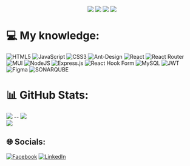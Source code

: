 <p align="center">
  <img src="https://komarev.com/ghpvc/?username=trungB83">
  <img src="https://shields.io/github/stars/trungB83">
  <img src="https://img.shields.io/github/followers/trungB83">
  <img src="https://img.shields.io/static/v1?label=%F0%9F%8C%9F&message=Love%20coding&style=style=flat&color=red">
</p>

# 💻 My knowledge:
![HTML5](https://img.shields.io/badge/html5-%23E34F26.svg?style=plastic&logo=html5&logoColor=white) ![JavaScript](https://img.shields.io/badge/javascript-%23323330.svg?style=plastic&logo=javascript&logoColor=%23F7DF1E) ![CSS3](https://img.shields.io/badge/css3-%231572B6.svg?style=plastic&logo=css3&logoColor=white) ![Ant-Design](https://img.shields.io/badge/-AntDesign-%230170FE?style=plastic&logo=ant-design&logoColor=white) ![React](https://img.shields.io/badge/react-%2320232a.svg?style=plastic&logo=react&logoColor=%2361DAFB) ![React Router](https://img.shields.io/badge/React_Router-CA4245?style=plastic&logo=react-router&logoColor=white) ![MUI](https://img.shields.io/badge/MUI-%230081CB.svg?style=plastic&logo=mui&logoColor=white) ![NodeJS](https://img.shields.io/badge/node.js-6DA55F?style=plastic&logo=node.js&logoColor=white) ![Express.js](https://img.shields.io/badge/express.js-%23404d59.svg?style=plastic&logo=express&logoColor=%2361DAFB) ![React Hook Form](https://img.shields.io/badge/React%20Hook%20Form-%23EC5990.svg?style=plastic&logo=reacthookform&logoColor=white) ![MySQL](https://img.shields.io/badge/mysql-%2300000f.svg?style=plastic&logo=mysql&logoColor=white) ![JWT](https://img.shields.io/badge/JWT-black?style=plastic&logo=JSON%20web%20tokens) ![Figma](https://img.shields.io/badge/figma-%23F24E1E.svg?style=plastic&logo=figma&logoColor=white) ![SONARQUBE](https://img.shields.io/badge/sonarqube-4E9BCD.svg?style=plastic&logo=sonarqube&logoColor=white&color=%234E9BCD)
# 📊 GitHub Stats:
![](https://github-readme-stats.vercel.app/api?username=trungB83&theme=react&hide_border=false&include_all_commits=true&count_private=false) --
![](https://github-readme-stats.vercel.app/api/top-langs/?username=trungB83&theme=react&hide_border=false&include_all_commits=true&count_private=false&layout=compact) <br/>
![](https://github-readme-streak-stats.herokuapp.com/?user=trungB83&theme=react&hide_border=false)


## 🌐 Socials:
[![Facebook](https://img.shields.io/badge/Facebook-%231877F2.svg?logo=Facebook&logoColor=white)](https://facebook.com/bui.quangtrung.351) [![LinkedIn](https://img.shields.io/badge/LinkedIn-%230077B5.svg?logo=linkedin&logoColor=white)](https://linkedin.com/in/bùi-quang-trung-bb86a1253) 

